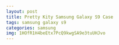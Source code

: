 ```yaml
---
layout: post
title: Pretty Kity Samsung Galaxy S9 Case
tags: samsung galaxy s9
categories: samsung
img: 1HOfR1H4beEtx7PcQ9kwgSA9e3tuUHJvo
---
```

